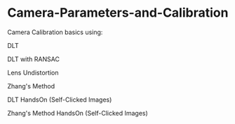 # Camera-Parameters-and-Calibration

Camera Calibration basics using:

DLT

DLT with RANSAC

Lens Undistortion

Zhang's Method

DLT HandsOn (Self-Clicked Images)

Zhang's Method HandsOn (Self-Clicked Images)
